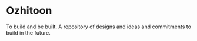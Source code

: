 # Ozhitoon
To build and be built. A repository of designs and ideas
and commitments to build in the future.
